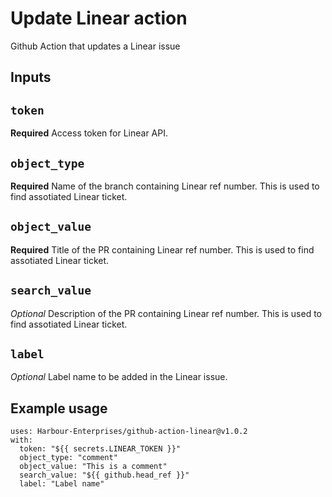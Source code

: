 # Update Linear action

Github Action that updates a Linear issue

## Inputs

## `token`

**Required** Access token for Linear API.

## `object_type`

**Required** Name of the branch containing Linear ref number. This is used to find assotiated Linear ticket.

## `object_value`

**Required** Title of the PR containing Linear ref number. This is used to find assotiated Linear ticket.

## `search_value`

*Optional* Description of the PR containing Linear ref number. This is used to find assotiated Linear ticket.

## `label`

*Optional* Label name to be added in the Linear issue.

## Example usage

```
uses: Harbour-Enterprises/github-action-linear@v1.0.2
with:
  token: "${{ secrets.LINEAR_TOKEN }}"
  object_type: "comment"
  object_value: "This is a comment"
  search_value: "${{ github.head_ref }}"
  label: "Label name"
```